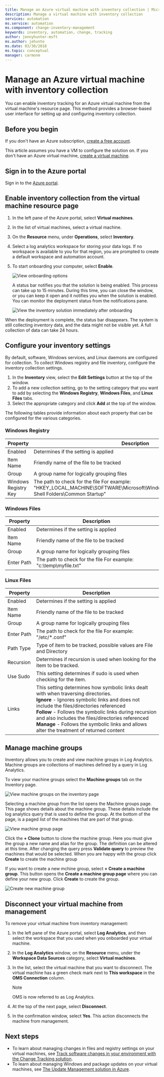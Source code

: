 ```yaml
---
title: Manage an Azure virtual machine with inventory collection | Microsoft Docs
description: Manage a virtual machine with inventory collection
services: automation
ms.service: automation
ms.component: change-inventory-management
keywords: inventory, automation, change, tracking
author: jennyhunter-msft
ms.author: jehunte
ms.date: 03/30/2018
ms.topic: conceptual
manager: carmonm
---
```

# Manage an Azure virtual machine with inventory collection

You can enable inventory tracking for an Azure virtual machine from the virtual machine's resource page. This method provides a browser-based user interface for setting up and configuring inventory collection.

## Before you begin

If you don't have an Azure subscription, [create a free account](https://azure.microsoft.com/free/).

This article assumes you have a VM to configure the solution on. If you don't have an Azure virtual machine, [create a virtual machine](../virtual-machines/windows/quick-create-portal.md).

## Sign in to the Azure portal

Sign in to the [Azure portal](https://portal.azure.com/).

## Enable inventory collection from the virtual machine resource page

1. In the left pane of the Azure portal, select **Virtual machines**.
2. In the list of virtual machines, select a virtual machine.
3. On the **Resource** menu, under **Operations**, select **Inventory**.
4. Select a log analytics workspace for storing your data logs.
    If no workspace is available to you for that region, you are prompted to create a default workspace and automation account.
5. To start onboarding your computer, select **Enable**.

   ![View onboarding options](./media/automation-vm-inventory/inventory-onboarding-options.png)

    A status bar notifies you that the solution is being enabled. This process can take up to 15 minutes. During this time, you can close the window, or you can keep it open and it notifies you when the solution is enabled. You can monitor the deployment status from the notifications pane.

   ![View the inventory solution immediately after onboarding](./media/automation-vm-inventory/inventory-onboarded.png)

When the deployment is complete, the status bar disappears. The system is still collecting inventory data, and the data might not be visible yet. A full collection of data can take 24 hours.

## Configure your inventory settings

By default, software, Windows services, and Linux daemons are configured for collection. To collect Windows registry and file inventory, configure the inventory collection settings.

1. In the **Inventory** view, select the **Edit Settings** button at the top of the window.
2. To add a new collection setting, go to the setting category that you want to add by selecting the **Windows Registry**, **Windows Files**, and **Linux Files** tabs.
3. Select the appropriate category and click **Add** at the top of the window.

The following tables provide information about each property that can be configured for the various categories.

### Windows Registry

|Property  |Description  |
|---------|---------|
|Enabled     | Determines if the setting is applied        |
|Item Name     | Friendly name of the file to be tracked        |
|Group     | A group name for logically grouping files        |
|Windows Registry Key   | The path to check for the file For example: "HKEY_LOCAL_MACHINE\SOFTWARE\Microsoft\Windows\CurrentVersion\Explorer\User Shell Folders\Common Startup"      |

### Windows Files

|Property  |Description  |
|---------|---------|
|Enabled     | Determines if the setting is applied        |
|Item Name     | Friendly name of the file to be tracked        |
|Group     | A group name for logically grouping files        |
|Enter Path     | The path to check for the file For example: "c:\temp\myfile.txt"

### Linux Files

|Property  |Description  |
|---------|---------|
|Enabled     | Determines if the setting is applied        |
|Item Name     | Friendly name of the file to be tracked        |
|Group     | A group name for logically grouping files        |
|Enter Path     | The path to check for the file For example: "/etc/*.conf"       |
|Path Type     | Type of item to be tracked, possible values are File and Directory        |
|Recursion     | Determines if recursion is used when looking for the item to be tracked.        |
|Use Sudo     | This setting determines if sudo is used when checking for the item.         |
|Links     | This setting determines how symbolic links dealt with when traversing directories.<br> **Ignore** - Ignores symbolic links and does not include the files/directories referenced<br>**Follow** - Follows the symbolic links during recursion and also includes the files/directories referenced<br>**Manage** - Follows the symbolic links and allows alter the treatment of returned content      |

## Manage machine groups

Inventory allows you to create and view machine groups in Log Analytics. Machine groups are collections of machines defined by a query in Log Analytics.

To view your machine groups select the **Machine groups** tab on the Inventory page.

![View machine groups on the inventory page](./media/automation-vm-inventory/inventory-machine-groups.png)

Selecting a machine group from the list opens the Machine groups page. This page shows details about the machine group. These details include the log analytics query that is used to define the group. At the bottom of the page, is a paged list of the machines that are part of that group.

![View machine group page](./media/automation-vm-inventory/machine-group-page.png)

Click the **+ Clone** button to clone the machine group. Here you must give the group a new name and alias for the group. The definition can be altered at this time. After changing the query press **Validate query** to preview the machines that would be selected. When you are happy with the group click **Create** to create the machine group

If you want to create a new mchine group, select **+ Create a machine group**. This button opens the **Create a machine group page** where you can define your new group. Click **Create** to create the group.

![Create new machine group](./media/automation-vm-inventory/create-new-group.png)

## Disconnect your virtual machine from management

To remove your virtual machine from inventory management:

1. In the left pane of the Azure portal, select **Log Analytics**, and then select the workspace that you used when you onboarded your virtual machine.
2. In the **Log Analytics** window, on the **Resource** menu, under the **Workspace Data Sources** category, select **Virtual machines**.
3. In the list, select the virtual machine that you want to disconnect. The virtual machine has a green check mark next to **This workspace** in the **OMS Connection** column.

   >[!NOTE]
   >OMS is now referred to as Log Analytics.
   
4. At the top of the next page, select **Disconnect**.
5. In the confirmation window, select **Yes**.
    This action disconnects the machine from management.

## Next steps

* To learn about managing changes in files and registry settings on your virtual machines, see [Track software changes in your environment with the Change Tracking solution](../log-analytics/log-analytics-change-tracking.md).
* To learn about managing Windows and package updates on your virtual machines, see [The Update Management solution in Azure](../operations-management-suite/oms-solution-update-management.md).
